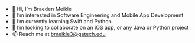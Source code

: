 - 👋 Hi, I’m Braeden Meikle
- 👀 I’m interested in Software Engineering and Mobile App Development
- 🌱 I’m currently learning Swift and Python
- 💞️ I’m looking to collaborate on an iOS app, or any Java or Python project
- 📫 Reach me at bmeikle3@gatech.edu

<!---
bmeikle56/bmeikle56 is a ✨ special ✨ repository because its `README.md` (this file) appears on your GitHub profile.
You can click the Preview link to take a look at your changes.
--->
